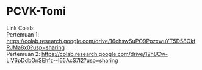 # PCVK-Tomi
Link Colab:  
Pertemuan 1: https://colab.research.google.com/drive/16chswSuPO9PpzxwuYT5D58OkfRJMa8x0?usp=sharing  
Pertemuan 2: https://colab.research.google.com/drive/12h8Cw-LlV6pDdbGnSEhfz--l65AcS7I2?usp=sharing
